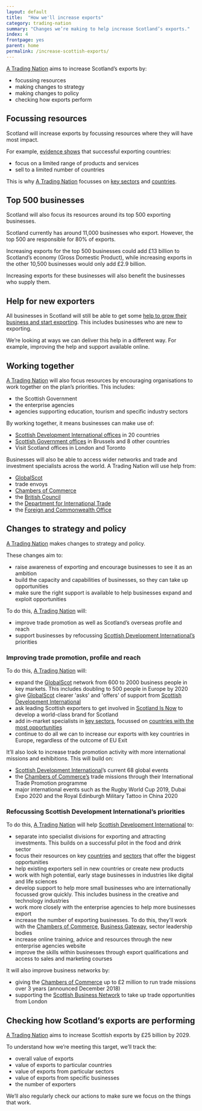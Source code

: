 ```yaml
---
layout: default
title:  "How we'll increase exports"
category: trading-nation
summary: "Changes we’re making to help increase Scotland’s exports."
index: 4
frontpage: yes
parent: home
permalink: /increase-scottish-exports/
---
```

[A Trading Nation](https://www.gov.scot/publications/scotland-a-trading-nation/) aims to increase Scotland’s exports by:

* focussing resources
* making changes to strategy
* making changes to policy
* checking how exports perform


## Focussing resources
Scotland will increase exports by focussing resources where they will have most impact.

For example, [evidence shows](https://www.gov.scot/publications/scotland-a-trading-nation/) that successful exporting countries:

* focus on a limited range of products and services
* sell to a limited number of countries

This is why [A Trading Nation](https://www.gov.scot/publications/scotland-a-trading-nation/) focusses on [key sectors](/sectors/) and [countries](/country-profiles/).


## Top 500 businesses
Scotland will also focus its resources around its top 500 exporting businesses.

Scotland currently has around 11,000 businesses who export. However, the top 500 are responsible for 80% of exports.

Increasing exports for the top 500 businesses could add £13 billion to Scotland’s economy (Gross Domestic Product), while increasing exports in the other 10,500 businesses would only add £2.9 billion.

Increasing exports for these businesses will also benefit the businesses who supply them.


## Help for new exporters
All businesses in Scotland will still be able to get some [help to grow their business and start exporting](/help-for-businesses/). This includes businesses who are new to exporting.

We’re looking at ways we can deliver this help in a different way. For example, improving the help and support available online.


## Working together

[A Trading Nation](https://www.gov.scot/publications/scotland-a-trading-nation/) will also focus resources by encouraging organisations to work together on the plan’s priorities. This includes:

* the Scottish Government
* the enterprise agencies
* agencies supporting education, tourism and specific industry sectors

By working together, it means businesses can make use of:

* [Scottish Development International offices](https://www.sdi.co.uk/about-sdi/global-offices) in 20 countries
* [Scottish Government offices](https://www.gov.scot/policies/international-relations/international-offices/) in Brussels and 8 other countries
* Visit Scotland offices in London and Toronto

Businesses will also be able to access wider networks and trade and investment specialists across the world. A Trading Nation will use help from:

* [GlobalScot](https://www.globalscot.com/)
* trade envoys
* [Chambers of Commerce](https://www.scottishchambers.org.uk/)
* the [British Council](https://www.britishcouncil.org/)
* the [Department for International Trade](https://www.gov.uk/government/organisations/department-for-international-trade)
* the [Foreign and Commonwealth Office](https://www.gov.uk/government/organisations/foreign-commonwealth-office)

## Changes to strategy and policy

[A Trading Nation](https://www.gov.scot/publications/scotland-a-trading-nation/) makes changes to strategy and policy.

These changes aim to:

* raise awareness of exporting and encourage businesses to see it as an ambition
* build the capacity and capabilities of businesses, so they can take up opportunities
* make sure the right support is available to help businesses expand and exploit opportunities

To do this, [A Trading Nation](https://www.gov.scot/publications/scotland-a-trading-nation/) will:

* improve trade promotion as well as Scotland’s overseas profile and reach
* support businesses by refocussing [Scottish Development International’s](https://www.sdi.co.uk/) priorities


### Improving trade promotion, profile and reach

To do this, [A Trading Nation](https://www.gov.scot/publications/scotland-a-trading-nation/) will:

* expand the [GlobalScot](https://www.globalscot.com/) network from 600 to 2000 business people in key markets. This includes doubling to 500 people in Europe by 2020
* give [GlobalScot](https://www.globalscot.com/) clearer 'asks' and 'offers' of support from [Scottish Development International](https://www.sdi.co.uk/)
* ask leading Scottish exporters to get involved in [Scotland Is Now](https://www.scotland.org/) to develop a world-class brand for Scotland
* add in-market specialists in [key sectors](/sectors/), focussed on [countries with the most opportunities](/where-we-could-sell-more/)
* continue to do all we can to increase our exports with key countries in Europe, regardless of the outcome of EU Exit

It’ll also look to increase trade promotion activity with more international missions and exhibitions. This will build on:

* [Scottish Development International](https://www.sdi.co.uk/)’s current 68 global events
* the [Chambers of Commerce’s](https://www.scottishchambers.org.uk/) trade missions through their International Trade Promotion programme
* major international events such as the Rugby World Cup 2019, Dubai Expo 2020 and the Royal Edinburgh Military Tattoo in China 2020


### Refocussing Scottish Development International’s priorities

To do this, [A Trading Nation](https://www.gov.scot/publications/scotland-a-trading-nation/) will help [Scottish Development International](https://www.sdi.co.uk/) to:

* separate into specialist divisions for exporting and attracting investments. This builds on a successful pilot in the food and drink sector
* focus their resources on key [countries](/country-profiles/) and [sectors](/sectors/) that offer the biggest opportunities
* help existing exporters sell in new countries or create new products
* work with high potential, early stage businesses in industries like digital and life sciences
* develop support to help more small businesses who are internationally focussed grow quickly. This includes business in the creative and technology industries
* work more closely with the enterprise agencies to help more businesses export
* increase the number of exporting businesses. To do this, they’ll work with the [Chambers of Commerce](https://www.scottishchambers.org.uk/), [Business Gateway](https://www.bgateway.com/), sector leadership bodies
* increase online training, advice and resources through the new enterprise agencies website
* improve the skills within businesses through export qualifications and access to sales and marketing courses

It will also improve business networks by:

* giving the [Chambers of Commerce](https://www.scottishchambers.org.uk/) up to £2 million to run trade missions over 3 years (announced December 2018)
* supporting the [Scottish Business Network](https://www.sbn.scot/) to take up trade opportunities from London

## Checking how Scotland’s exports are performing

[A Trading Nation](https://www.gov.scot/publications/scotland-a-trading-nation/) aims to increase Scottish exports by £25 billion by 2029.

To understand how we’re meeting this target, we’ll track the:

* overall value of exports
* value of exports to particular countries
* value of exports from particular sectors
* value of exports from specific businesses
* the number of exporters

We’ll also regularly check our actions to make sure we focus on the things that work.
